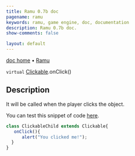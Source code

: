 ```yaml
---
title: Ramu 0.7b doc
pagename: ramu
keywords: ramu, game engine, doc, documentation
description: Ramu 0.7b doc.
show-comments: false

layout: default
---
```

[doc home](home) &#8226; [Ramu](../)  

``virtual`` [Clickable](Clickable).onClick()   

## Description
It will be called when the player clicks the object.  

You can test this snippet of code [here](https://hermespasser.github.io/p/ramu/tryramu/?class%20ClickableChild%20extends%20Clickable%7B%0A%20%20%20onClick()%7B%0A%20%20%20%20%20%20alert(%22You%20clicked%20me!%22);%0A%20%20%7D%0A%7D%0A%0Alet%20c%20=%20new%20ClickableChild(0,%200,%20500,%20500);%0ARamu.init();).
```javascript
class ClickableChild extends Clickable{
   onClick(){
      alert("You clicked me!");
  }
}
``` 
